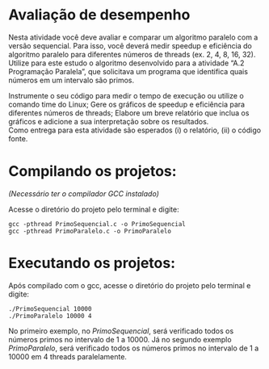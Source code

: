 # Avaliação de desempenho
Nesta atividade você deve avaliar e comparar um algoritmo paralelo com a versão sequencial. Para isso, você deverá medir speedup e eficiência do algoritmo paralelo para diferentes números de threads (ex. 2, 4, 8, 16, 32). Utilize para este estudo o algoritmo desenvolvido para a atividade “A.2 Programação Paralela”, que solicitava um programa que identifica quais números em um intervalo são primos.

Instrumente o seu código para medir o tempo de execução ou utilize o comando time do Linux;
Gere os gráficos de speedup e eficiência para diferentes números de threads;
Elabore um breve relatório que inclua os gráficos e adicione a sua interpretação sobre os resultados.  
Como entrega para esta atividade são esperados (i) o relatório, (ii) o código fonte.


# Compilando os projetos: 
_(Necessário ter o compilador GCC instalado)_

Acesse o diretório do projeto pelo terminal e digite:
```
gcc -pthread PrimoSequencial.c -o PrimoSequencial
gcc -pthread PrimoParalelo.c -o PrimoParalelo
```

# Executando os projetos:
Após compilado com o gcc, acesse o diretório do projeto pelo terminal e digite:
```
./PrimoSequencial 10000
./PrimoParalelo 10000 4 
```
No primeiro exemplo, no _PrimoSequencial_, será verificado todos os números primos no intervalo de 1 a 10000. Já no segundo exemplo _PrimoParalelo_, será verificado todos os números primos no intervalo de 1 a 10000 em 4 threads paralelamente.